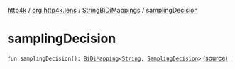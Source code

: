 [http4k](../../index.md) / [org.http4k.lens](../index.md) / [StringBiDiMappings](index.md) / [samplingDecision](./sampling-decision.md)

# samplingDecision

`fun samplingDecision(): `[`BiDiMapping`](../-bi-di-mapping/index.md)`<`[`String`](https://kotlinlang.org/api/latest/jvm/stdlib/kotlin/-string/index.html)`, `[`SamplingDecision`](../../org.http4k.filter/-sampling-decision/index.md)`>` [(source)](https://github.com/http4k/http4k/blob/master/http4k-core/src/main/kotlin/org/http4k/lens/BiDiMapping.kt#L80)